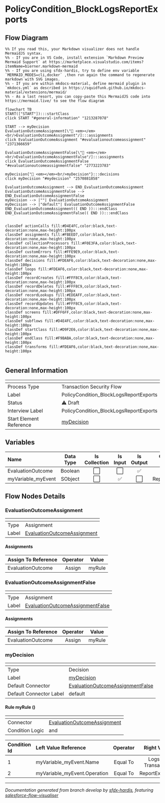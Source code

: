 # PolicyCondition_BlockLogsReportExports

## Flow Diagram

```mermaid
%% If you read this, your Markdown visualizer does not handle MermaidJS syntax.
%% - If you are in VS Code, install extension `Markdown Preview Mermaid Support` at https://marketplace.visualstudio.com/items?itemName=bierner.markdown-mermaid
%% - If you are using sfdx-hardis, try to define env variable `MERMAID_MODES=cli,docker` ,then run again the command to regenerate markdown with SVG images.
%% - If you are within mkdocs-material, define mermaid plugin in `mkdocs.yml` as described in https://squidfunk.github.io/mkdocs-material/extensions/mermaid/
%% - As a last resort, you can copy-paste this MermaidJS code into https://mermaid.live/ to see the flow diagram

flowchart TB
START(["START"]):::startClass
click START "#general-information" "1213287078"

START --> myDecision
EvaluationOutcomeAssignment[\"🟰 <em></em><br/>EvaluationOutcomeAssignment"/]:::assignments
click EvaluationOutcomeAssignment "#evaluationoutcomeassignment" "2371366659"

EvaluationOutcomeAssignmentFalse[\"🟰 <em></em><br/>EvaluationOutcomeAssignmentFalse"/]:::assignments
click EvaluationOutcomeAssignmentFalse "#evaluationoutcomeassignmentfalse" "2773223783"

myDecision{"🔀 <em></em><br/>myDecision"}:::decisions
click myDecision "#mydecision" "2570881858"

EvaluationOutcomeAssignment --> END_EvaluationOutcomeAssignment
EvaluationOutcomeAssignmentFalse --> END_EvaluationOutcomeAssignmentFalse
myDecision --> |""| EvaluationOutcomeAssignment
myDecision --> |"default"| EvaluationOutcomeAssignmentFalse
END_EvaluationOutcomeAssignment(( END )):::endClass
END_EvaluationOutcomeAssignmentFalse(( END )):::endClass


classDef actionCalls fill:#D4E4FC,color:black,text-decoration:none,max-height:100px
classDef assignments fill:#FBEED7,color:black,text-decoration:none,max-height:100px
classDef collectionProcessors fill:#F0E3FA,color:black,text-decoration:none,max-height:100px
classDef customErrors fill:#FFE9E9,color:black,text-decoration:none,max-height:100px
classDef decisions fill:#FDEAF6,color:black,text-decoration:none,max-height:100px
classDef loops fill:#FDEAF6,color:black,text-decoration:none,max-height:100px
classDef recordCreates fill:#FFF8C9,color:black,text-decoration:none,max-height:100px
classDef recordDeletes fill:#FFF8C9,color:black,text-decoration:none,max-height:100px
classDef recordLookups fill:#EDEAFF,color:black,text-decoration:none,max-height:100px
classDef recordUpdates fill:#FFF8C9,color:black,text-decoration:none,max-height:100px
classDef screens fill:#DFF6FF,color:black,text-decoration:none,max-height:100px
classDef subflows fill:#D4E4FC,color:black,text-decoration:none,max-height:100px
classDef startClass fill:#D9F2E6,color:black,text-decoration:none,max-height:100px
classDef endClass fill:#F9BABA,color:black,text-decoration:none,max-height:100px
classDef transforms fill:#FDEAF6,color:black,text-decoration:none,max-height:100px


```

<!-- Flow description -->

## General Information

|<!-- -->|<!-- -->|
|:---|:---|
|Process Type| Transaction Security Flow|
|Label|PolicyCondition_BlockLogsReportExports|
|Status|⚠️ Draft|
|Interview Label|PolicyCondition_BlockLogsReportExports|
|Start Element Reference|[myDecision](#mydecision)|


## Variables

|Name|Data Type|Is Collection|Is Input|Is Output|Object Type|Description|
|:-- |:--:|:--:|:--:|:--:|:--:|:--  |
|EvaluationOutcome|Boolean|⬜|⬜|✅|<!-- -->|<!-- -->|
|myVariable_myEvent|SObject|⬜|✅|⬜|ReportEvent|<!-- -->|


## Flow Nodes Details

### EvaluationOutcomeAssignment

|<!-- -->|<!-- -->|
|:---|:---|
|Type|Assignment|
|Label|[EvaluationOutcomeAssignment](#evaluationoutcomeassignment)|


#### Assignments

|Assign To Reference|Operator|Value|
|:-- |:--:|:--: |
|EvaluationOutcome| Assign|myRule|




### EvaluationOutcomeAssignmentFalse

|<!-- -->|<!-- -->|
|:---|:---|
|Type|Assignment|
|Label|[EvaluationOutcomeAssignmentFalse](#evaluationoutcomeassignmentfalse)|


#### Assignments

|Assign To Reference|Operator|Value|
|:-- |:--:|:--: |
|EvaluationOutcome| Assign|myRule|




### myDecision

|<!-- -->|<!-- -->|
|:---|:---|
|Type|Decision|
|Label|[myDecision](#mydecision)|
|Default Connector|[EvaluationOutcomeAssignmentFalse](#evaluationoutcomeassignmentfalse)|
|Default Connector Label|default|


#### Rule myRule ()

|<!-- -->|<!-- -->|
|:---|:---|
|Connector|[EvaluationOutcomeAssignment](#evaluationoutcomeassignment)|
|Condition Logic|and|




|Condition Id|Left Value Reference|Operator|Right Value|
|:-- |:-- |:--:|:--: |
|1|myVariable_myEvent.Name| Equal To|Logs By Transaction|
|2|myVariable_myEvent.Operation| Equal To|ReportExported|








___

_Documentation generated from branch develop by [sfdx-hardis](https://sfdx-hardis.cloudity.com), featuring [salesforce-flow-visualiser](https://github.com/toddhalfpenny/salesforce-flow-visualiser)_